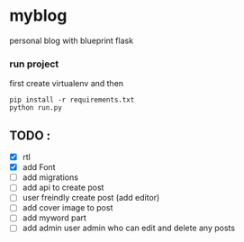 # myblog
personal blog with blueprint flask

### run project
first create virtualenv and then
````
pip install -r requirements.txt
python run.py
````


## TODO : 

- [x] rtl
- [x] add Font
- [ ] add migrations
- [ ] add api to create post
- [ ] user freindly create post (add editor)
- [ ] add cover image to post
- [ ] add myword part 
- [ ] add admin user admin who can edit and delete any posts
